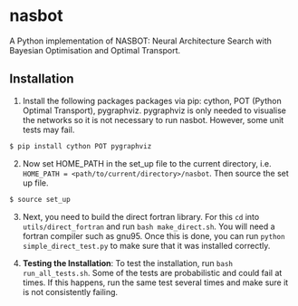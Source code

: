 # nasbot

A Python implementation of NASBOT: Neural Architecture Search with Bayesian Optimisation
and Optimal Transport.

## Installation

1. Install the following packages packages via pip: cython, POT (Python Optimal Transport),  pygraphviz. pygraphviz is only needed to visualise the networks so it is not necessary to run nasbot. However, some unit tests may fail.
```bash
$ pip install cython POT pygraphviz
```

2. Now set HOME_PATH in the set_up file to the current directory, i.e. `HOME_PATH = <path/to/current/directory>/nasbot`. Then source the set up file.
```bash
$ source set_up
```

3. Next, you need to build the direct fortran library. For this `cd` into `utils/direct_fortran` and run `bash make_direct.sh`. You will need a fortran compiler such as gnu95. Once this is done, you can run `python simple_direct_test.py` to make sure that it was installed correctly.

4. **Testing the Installation**:
To test the installation, run ```bash run_all_tests.sh```. Some of the tests are probabilistic and could fail at times. If this happens, run the same test several times and make sure it is not consistently failing.
